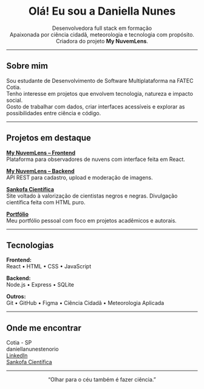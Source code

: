 <h1 align="center">Olá! Eu sou a Daniella Nunes</h1>

<p align="center">
Desenvolvedora full stack em formação <br>
Apaixonada por ciência cidadã, meteorologia e tecnologia com propósito. <br>
Criadora do projeto <strong>My NuvemLens</strong>.
</p>

---

## Sobre mim

Sou estudante de Desenvolvimento de Software Multiplataforma na FATEC Cotia.  
Tenho interesse em projetos que envolvem tecnologia, natureza e impacto social.  
Gosto de trabalhar com dados, criar interfaces acessíveis e explorar as possibilidades entre ciência e código.

---

## Projetos em destaque

 **[My NuvemLens – Frontend](https://github.com/DaniellaNunes-coder/FrontEndMyNuvemLens)**  
Plataforma para observadores de nuvens com interface feita em React.

 **[My NuvemLens – Backend](https://github.com/DaniellaNunes-coder/BackEndMyNuvemLens)**  
API REST para cadastro, upload e moderação de imagens.

 **[Sankofa Científica](https://sankofacientifica.netlify.app)**  
Site voltado à valorização de cientistas negros e negras. Divulgação científica feita com HTML puro.

 **[Portfólio](https://github.com/DaniellaNunes-coder/portif-lio)**  
Meu portfólio pessoal com foco em projetos acadêmicos e autorais.

---

## Tecnologias

**Frontend:**  
React • HTML • CSS • JavaScript

**Backend:**  
Node.js • Express • SQLite

**Outros:**  
Git • GitHub • Figma • Ciência Cidadã • Meteorologia Aplicada

---

## Onde me encontrar

 Cotia - SP  
 daniellanunestenorio  
 [LinkedIn](https://www.linkedin.com/in/daniella-nunes-tenorio)  
 [Sankofa Científica](https://sankofacientifica.netlify.app)

---

<p align="center"> “Olhar para o céu também é fazer ciência.”</p>
